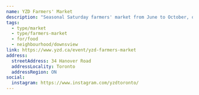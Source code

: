 ```yaml
---
name: YZD Farmers' Market
description: "Seasonal Saturday farmers' market from June to October, operated by YZD Toronto."
tags:
  - type/market
  - type/farmers-market
  - for/food
  - neighbourhood/downsview
link: https://www.yzd.ca/event/yzd-farmers-market
address:
  streetAddress: 34 Hanover Road
  addressLocality: Toronto
  addressRegion: ON
social:
  instagram: https://www.instagram.com/yzdtoronto/
---
```

